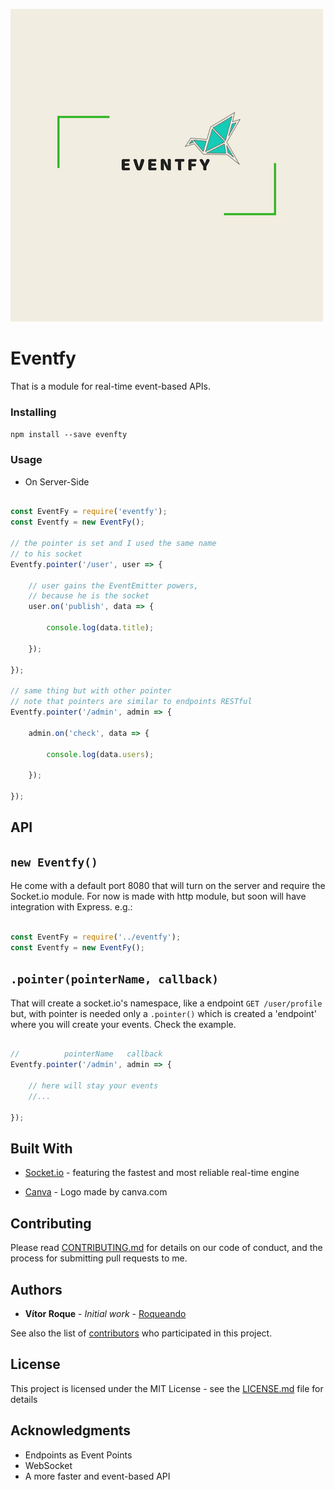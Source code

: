 ![Eventfy](Eventfy.png)
# Eventfy

That is a module for real-time event-based APIs.

### Installing

`npm install --save evenfty`


### Usage

* On Server-Side

```javascript

const EventFy = require('eventfy');
const Eventfy = new EventFy();

// the pointer is set and I used the same name
// to his socket
Eventfy.pointer('/user', user => {

	// user gains the EventEmitter powers,
	// because he is the socket
	user.on('publish', data => {

		console.log(data.title);

	});

});

// same thing but with other pointer
// note that pointers are similar to endpoints RESTful
Eventfy.pointer('/admin', admin => {

	admin.on('check', data => {

		console.log(data.users);
		
	});

});

```


## API

## `new Eventfy()`

He come with a default port 8080 that will turn on the server and require the Socket.io module. For now is made with http module, but soon will have integration with Express. e.g.:

```javascript	

const EventFy = require('../eventfy');
const Eventfy = new EventFy();

```



## `.pointer(pointerName, callback)`


That will create a socket.io's namespace, like a endpoint `GET /user/profile` but, with pointer is needed only a `.pointer()` which is created a 'endpoint' where you will create your events. Check the example.

```javascript

//			pointerName   callback
Eventfy.pointer('/admin', admin => {

	// here will stay your events
	//...

});


```


## Built With

* [Socket.io](https://socket.io/) - featuring the fastest and most reliable real-time engine

* [Canva](https://canva.com) - Logo made by canva.com

## Contributing

Please read [CONTRIBUTING.md](https://github.com/roqueando/eventfy/blob/master/CONTRIBUTING.md) for details on our code of conduct, and the process for submitting pull requests to me.


## Authors

* **Vítor Roque** - *Initial work* - [Roqueando](https://github.com/roqueando)

See also the list of [contributors](https://github.com/roqueando/eventfy/contributors) who participated in this project.

## License

This project is licensed under the MIT License - see the [LICENSE.md](LICENSE.md) file for details

## Acknowledgments

* Endpoints as Event Points
* WebSocket
* A more faster and event-based API
